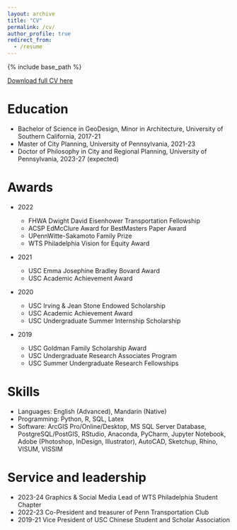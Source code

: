 ```yaml
---
layout: archive
title: "CV"
permalink: /cv/
author_profile: true
redirect_from:
  - /resume
---
```


{% include base_path %}

[Download full CV here](../../files/CV_JasmineWu.pdf)

Education
======
* Bachelor of Science in GeoDesign, Minor in Architecture, University of Southern California, 2017-21
* Master of City Planning, University of Pennsylvania, 2021-23
* Doctor of Philosophy in City and Regional Planning, University of Pennsylvania, 2023-27 (expected)

Awards
======
* 2022
  * FHWA Dwight David Eisenhower Transportation Fellowship
  * ACSP EdMcClure Award for BestMasters Paper Award
  * UPennWitte-Sakamoto Family Prize
  * WTS Philadelphia Vision for Equity Award

* 2021
  * USC Emma Josephine Bradley Bovard Award
  * USC Academic Achievement Award

* 2020
  * USC Irving & Jean Stone Endowed Scholarship
  * USC Academic Achievement Award
  * USC Undergraduate Summer Internship Scholarship

* 2019
  * USC Goldman Family Scholarship Award
  * USC Undergraduate Research Associates Program
  * USC Summer Undergraduate Research Fellowships

  
Skills
======
* Languages: English (Advanced), Mandarin (Native)
* Programming: Python, R, SQL, Latex
* Software: ArcGIS Pro/Online/Desktop, MS SQL Server Database, PostgreSQL/PostGIS, RStudio, Anaconda, PyCharm, Jupyter Notebook, Adobe (Photoshop, InDesign, Illustrator), AutoCAD, Sketchup, Rhino, VISUM, VISSIM


Service and leadership
======
* 2023-24 Graphics & Social Media Lead of WTS Philadelphia Student Chapter
* 2022-23 Co-President and treasurer of Penn Transportation Club
* 2019-21 Vice President of USC Chinese Student and Scholar Association